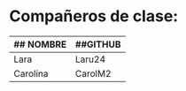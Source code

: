 # Compañeros de clase:


|## NOMBRE | ##GITHUB | 
| ------   |------    |
|  Lara    | Laru24   |
|Carolina  | CarolM2  | 